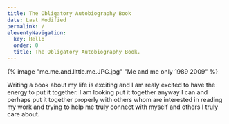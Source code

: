 ```yaml
---
title: The Obligatory Autobiography Book
date: Last Modified 
permalink: /
eleventyNavigation:
  key: Hello 
  order: 0
  title: The Obligatory Autobiography Book.
---
```




{% image "me.me.and.little.me.JPG.jpg" "Me and me only  1989 2009" %}

Writing a book about my life is exciting and I am realy excited to have the energy to put it together. I am looking put it together anyway I can and perhaps put it together properly with others whom are interested in reading my work and trying to help me truly connect with myself and others I truly care about.


